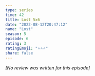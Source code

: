```yaml
---
type: series
time: 42
title: Lost 5x6
date: "2022-08-12T20:47:12"
name: "Lost"
season: 5
episode: 6
rating: 3
ratingEmoji: "⭐️⭐️⭐️"
share: false
---
```


_[No review was written for this episode]_
